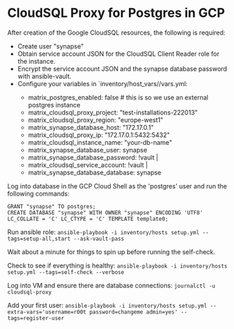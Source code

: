 # CloudSQL Proxy for Postgres in GCP

After creation of the Google CloudSQL resources, the following is required:
* Create user "synapse"
* Obtain service account JSON for the CloudSQL Client Reader role for the instance.
* Encrypt the service account JSON and the synapse database password with ansible-vault.
* Configure your variables in `inventory/host_vars/<your-matrix-domain>/vars.yml:
  - matrix_postgres_enabled: false # this is so we use an external postgres instance
  - matrix_cloudsql_proxy_project: "test-installations-222013"
  - matrix_cloudsql_proxy_region: "europe-west1"
  - matrix_synapse_database_host: "172.17.0.1"
  - matrix_cloudsql_proxy_ip: "172.17.0.1:5432:5432"
  - matrix_cloudsql_instance_name: "your-db-name"
  - matrix_synapse_database_user: synapse
  - matrix_synapse_database_password: !vault |
  - matrix_cloudsql_service_account: !vault |
  - matrix_synapse_database_database: synapse

Log into database in the GCP Cloud Shell as the 'postgres' user and run the following commands:

```
GRANT "synapse" TO postgres;
CREATE DATABASE "synapse" WITH OWNER "synapse" ENCODING 'UTF8' LC_COLLATE = 'C' LC_CTYPE = 'C' TEMPLATE template0;
```

Run ansible role: 
`ansible-playbook -i inventory/hosts setup.yml --tags=setup-all,start --ask-vault-pass`

Wait about a minute for things to spin up before running the self-check.

Check to see if everything is healthy:
`ansible-playbook -i inventory/hosts setup.yml --tags=self-check --verbose`

Log into VM and ensure there are database connections:
`journalctl -u cloudsql-proxy`

Add your first user:
`ansible-playbook -i inventory/hosts setup.yml --extra-vars='username=r00t password=changeme admin=yes' --tags=register-user`
